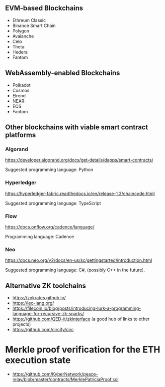 ## EVM-based Blockchains

- Ethreum Classic
- Binance Smart Chain
- Polygon
- Avalanche
- Celo
- Theta
- Hedera
- Fantom

## WebAssembly-enabled Blockchains

- Polkadot
- Cosmos
- Elrond
- NEAR
- EOS
- Fantom

## Other blockchains with viable smart contract platforms

### Algorand

https://developer.algorand.org/docs/get-details/dapps/smart-contracts/

Suggested programming language: Python

### Hyperledger

https://hyperledger-fabric.readthedocs.io/en/release-1.3/chaincode.html

Suggested programming language: TypeScript

### Flow

https://docs.onflow.org/cadence/language/

Programming language: Cadence

### Neo

https://docs.neo.org/v2/docs/en-us/sc/gettingstarted/introduction.html

Suggested programming language: C#, (possibly C++ in the future).

## Alternative ZK toolchains

- https://zokrates.github.io/
- https://leo-lang.org/
- https://filecoin.io/blog/posts/introducing-lurk-a-programming-language-for-recursive-zk-snarks/
- https://github.com/QED-it/zkinterface (a good hub of links to other projects)
- https://github.com/circify/circ

# Merkle proof verification for the ETH execution state

- https://github.com/KyberNetwork/peace-relay/blob/master/contracts/MerklePatriciaProof.sol
